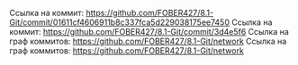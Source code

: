 Ссылка на коммит: https://github.com/FOBER427/8.1-Git/commit/01611cf4606911b8c337fca5d229038175ee7450
Ссылка на коммит: https://github.com/FOBER427/8.1-Git/commit/3d4e5f6
Ссылка на граф коммитов: https://github.com/FOBER427/8.1-Git/network
Ссылка на граф коммитов: https://github.com/FOBER427/8.1-Git/network
